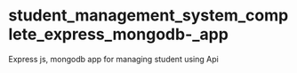 # student_management_system_complete_express_mongodb-_app
Express js, mongodb app for managing student using Api
